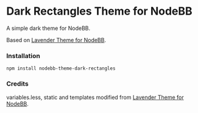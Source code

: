 Dark Rectangles Theme for NodeBB
=========================

A simple dark theme for NodeBB.

Based on [Lavender Theme for NodeBB](https://www.github.com/psychobunny/nodebb-theme-lavender).

### Installation

    npm install nodebb-theme-dark-rectangles

### Credits

variables.less, static and templates modified from [Lavender Theme for NodeBB](https://www.github.com/psychobunny/nodebb-theme-lavender).
